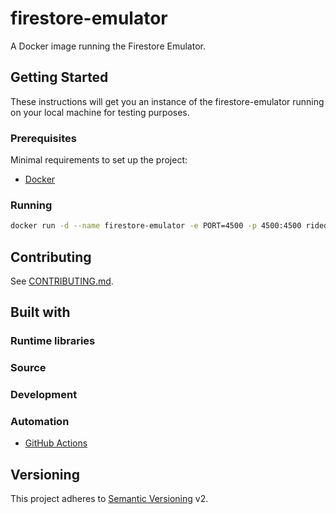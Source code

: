 # firestore-emulator

A Docker image running the Firestore Emulator.

## Getting Started

These instructions will get you an instance of the firestore-emulator running on your
local machine for testing purposes.

### Prerequisites

Minimal requirements to set up the project:

- [Docker](https://docs.docker.com/install/)

### Running

```bash
docker run -d --name firestore-emulator -e PORT=4500 -p 4500:4500 ridedott/firestore-emulator:latest 
```

## Contributing

See [CONTRIBUTING.md](./CONTRIBUTING.md).

## Built with

### Runtime libraries

### Source

### Development

### Automation

- [GitHub Actions](https://github.com/features/actions)

## Versioning

This project adheres to [Semantic Versioning](http://semver.org) v2.

